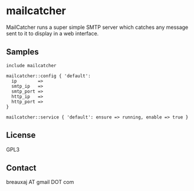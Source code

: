 mailcatcher
===========

MailCatcher runs a super simple SMTP server which catches any message sent to
it to display in a web interface.

Samples
-------
```
include mailcatcher
```
```
mailcatcher::config { 'default':
  ip        =>
  smtp_ip   =>
  smtp_port =>
  http_ip   =>
  http_port =>
}
```
```
mailcatcher::service { 'default': ensure => running, enable => true }
```

License
-------
GPL3

Contact
-------
breauxaj AT gmail DOT com
